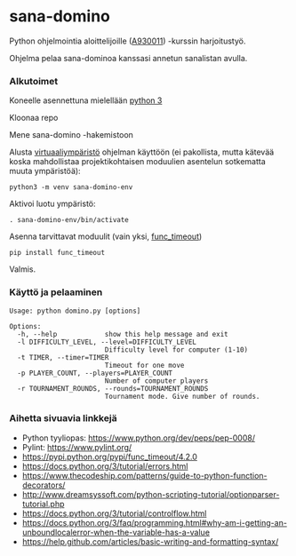 # sana-domino

Python ohjelmointia aloittelijoille ([A930011](https://courses.helsinki.fi/fi/a930011/117989156)) -kurssin harjoitustyö.

Ohjelma pelaa sana-dominoa kanssasi annetun sanalistan avulla.

### Alkutoimet

Koneelle asennettuna mielellään [python 3](https://www.python.org/downloads/)

Kloonaa repo

Mene sana-domino -hakemistoon

Alusta [virtuaaliympäristö](https://docs.python.org/3/library/venv.html) ohjelman käyttöön (ei pakollista, mutta kätevää koska mahdollistaa projektikohtaisen moduulien asentelun sotkematta muuta ympäristöä):
```
python3 -m venv sana-domino-env
```
Aktivoi luotu ympäristö:
```
. sana-domino-env/bin/activate
```
Asenna tarvittavat moduulit (vain yksi, [func_timeout](https://pypi.python.org/pypi/func_timeout/4.2.0))
```
pip install func_timeout
```
Valmis.


### Käyttö ja pelaaminen
```
Usage: python domino.py [options]

Options:
  -h, --help            show this help message and exit
  -l DIFFICULTY_LEVEL, --level=DIFFICULTY_LEVEL
                        Difficulty level for computer (1-10)
  -t TIMER, --timer=TIMER
                        Timeout for one move
  -p PLAYER_COUNT, --players=PLAYER_COUNT
                        Number of computer players
  -r TOURNAMENT_ROUNDS, --rounds=TOURNAMENT_ROUNDS
                        Tournament mode. Give number of rounds.
```

### Aihetta sivuavia linkkejä
- Python tyyliopas: https://www.python.org/dev/peps/pep-0008/
- Pylint: https://www.pylint.org/
- https://pypi.python.org/pypi/func_timeout/4.2.0
- https://docs.python.org/3/tutorial/errors.html
- https://www.thecodeship.com/patterns/guide-to-python-function-decorators/
- http://www.dreamsyssoft.com/python-scripting-tutorial/optionparser-tutorial.php
- https://docs.python.org/3/tutorial/controlflow.html
- https://docs.python.org/3/faq/programming.html#why-am-i-getting-an-unboundlocalerror-when-the-variable-has-a-value
- https://help.github.com/articles/basic-writing-and-formatting-syntax/
